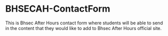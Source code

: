 # BHSECAH-ContactForm
This is Bhsec After Hours contact form where students will be able to send in the content that they would like to add to Bhsec After Hours official site.
